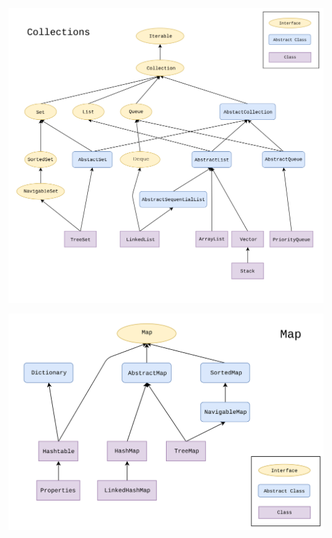![img](resources/Collections/1024px-Java.util.Collection_hierarchy.svg.png)

![img](resources/Collections/1920px-Java.util.Map_hierarchy.svg.png)